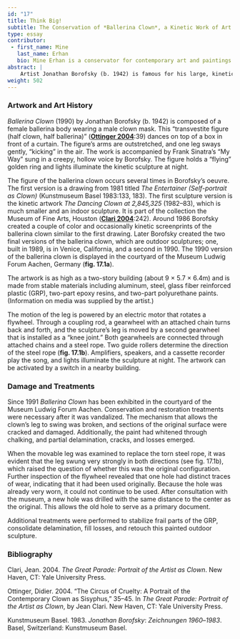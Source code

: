 ```yaml
---
id: "17"
title: Think Big!
subtitle: The Conservation of *Ballerina Clown*, a Kinetic Work of Art by Jonathan Borofsky
type: essay
contributor:
 - first_name: Mine
   last_name: Erhan
   bio: Mine Erhan is a conservator for contemporary art and paintings. As project manager for the conservation studio Die Schmiede, she specializes in contemporary art, kinetic art, and outdoor sculptures. She applies two- and three-dimensional image-processing-based digital technologies to improve conservation and restoration treatments. Erhan studied at HfBK Dresden and the Academy of Fine Arts, Vienna.
abstract: |
    Artist Jonathan Borofsky (b. 1942) is famous for his large, kinetic, outdoor sculptures. This paper presents the conservation of *Ballerina Clown*, an outdoor sculpture in the Collection Museum Ludwig Forum Aachen (Germany), and gives an overview of the history, technology, and conservation of the mechanism inside the sculpture. Conservation and restoration treatments became necessary following damage due to vandalism. During the conservation process, the motion of the leg was adjusted.
weight: 502
---
```


### Artwork and Art History

*Ballerina Clown* (1990) by Jonathan Borofsky (b. 1942) is composed of a female ballerina body wearing a male clown mask. This “transvestite figure (half clown, half ballerina)” ([**Ottinger 2004**](#bib):39) dances on top of a box in front of a curtain. The figure’s arms are outstretched, and one leg sways gently, “kicking” in the air. The work is accompanied by Frank Sinatra’s “My Way” sung in a creepy, hollow voice by Borofsky. The figure holds a “flying” golden ring and lights illuminate the kinetic sculpture at night.

The figure of the ballerina clown occurs several times in Borofsky’s oeuvre. The first version is a drawing from 1981 titled *The Entertainer (Self-portrait as Clown)* (Kunstmuseum Basel 1983:133, 183). The first sculpture version is the kinetic artwork *The Dancing Clown at 2,845,325* (1982–83), which is much smaller and an indoor sculpture. It is part of the collection the Museum of Fine Arts, Houston ([**Clari 2004**](#bib):242). Around 1986 Borofsky created a couple of color and occasionally kinetic screenprints of the ballerina clown similar to the first drawing. Later Borofsky created the two final versions of the ballerina clown, which are outdoor sculptures; one, built in 1989, is in Venice, California, and a second in 1990. The 1990 version of the ballerina clown is displayed in the courtyard of the Museum Ludwig Forum Aachen, Germany (**fig. 17.1a**).

The artwork is as high as a two-story building (about 9 × 5.7 × 6.4m) and is made from stable materials including aluminum, steel, glass fiber reinforced plastic (GRP), two-part epoxy resins, and two-part polyurethane paints. (Information on media was supplied by the artist.)

The motion of the leg is powered by an electric motor that rotates a flywheel. Through a coupling rod, a gearwheel with an attached chain turns back and forth, and the sculpture’s leg is moved by a second gearwheel that is installed as a “knee joint.” Both gearwheels are connected through attached chains and a steel rope. Two guide rollers determine the direction of the steel rope (**fig. 17.1b**). Amplifiers, speakers, and a cassette recorder play the song, and lights illuminate the sculpture at night. The artwork can be activated by a switch in a nearby building.

### Damage and Treatments

Since 1991 *Ballerina Clown* has been exhibited in the courtyard of the Museum Ludwig Forum Aachen. Conservation and restoration treatments were necessary after it was vandalized. The mechanism that allows the clown’s leg to swing was broken, and sections of the original surface were cracked and damaged. Additionally, the paint had whitened through chalking, and partial delamination, cracks, and losses emerged.

When the movable leg was examined to replace the torn steel rope, it was evident that the leg swung very strongly in both directions (see fig. 17.1b), which raised the question of whether this was the original configuration. Further inspection of the flywheel revealed that one hole had distinct traces of wear, indicating that it had been used originally. Because the hole was already very worn, it could not continue to be used. After consultation with the museum, a new hole was drilled with the same distance to the center as the original. This allows the old hole to serve as a primary document.

Additional treatments were performed to stabilize frail parts of the GRP, consolidate delamination, fill losses, and retouch this painted outdoor sculpture.

### Bibliography

Clari, Jean. 2004. *The Great Parade: Portrait of the Artist as Clown*.
New Haven, CT: Yale University Press.

Ottinger, Didier. 2004. “The Circus of Cruelty: A Portrait of the
Contemporary Clown as Sisyphus,” 35–45. In *The Great Parade: Portrait
of the Artist as Clown*, by Jean Clari. New Haven, CT: Yale University
Press.

Kunstmuseum Basel. 1983. *Jonathan Borofsky*: *Zeichnungen 1960*–*1983*.
Basel, Switzerland: Kunstmuseum Basel.

